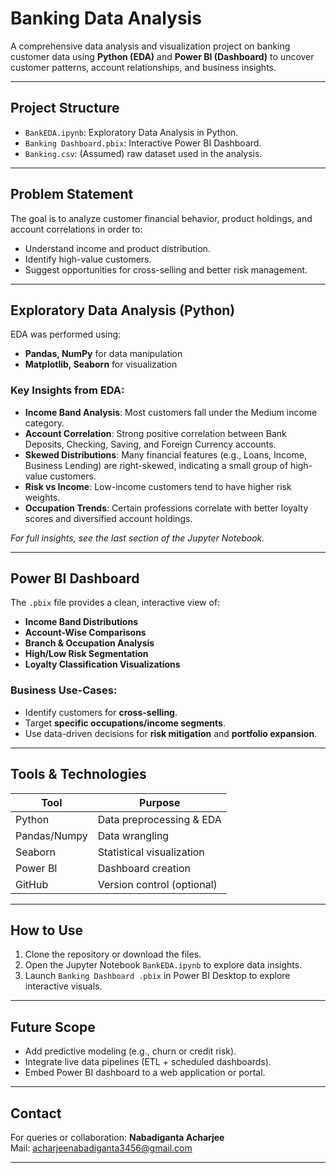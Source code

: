 # Banking Data Analysis

A comprehensive data analysis and visualization project on banking customer data using **Python (EDA)** and **Power BI (Dashboard)** to uncover customer patterns, account relationships, and business insights.

---

## Project Structure

- `BankEDA.ipynb`: Exploratory Data Analysis in Python.
- `Banking Dashboard.pbix`: Interactive Power BI Dashboard.
- `Banking.csv`: (Assumed) raw dataset used in the analysis.

---

## Problem Statement

The goal is to analyze customer financial behavior, product holdings, and account correlations in order to:

- Understand income and product distribution.
- Identify high-value customers.
- Suggest opportunities for cross-selling and better risk management.

---

## Exploratory Data Analysis (Python)

EDA was performed using:
- **Pandas, NumPy** for data manipulation
- **Matplotlib, Seaborn** for visualization

### Key Insights from EDA:

- **Income Band Analysis**: Most customers fall under the Medium income category.
- **Account Correlation**: Strong positive correlation between Bank Deposits, Checking, Saving, and Foreign Currency accounts.
- **Skewed Distributions**: Many financial features (e.g., Loans, Income, Business Lending) are right-skewed, indicating a small group of high-value customers.
- **Risk vs Income**: Low-income customers tend to have higher risk weights.
- **Occupation Trends**: Certain professions correlate with better loyalty scores and diversified account holdings.

*For full insights, see the last section of the Jupyter Notebook.*

---

## Power BI Dashboard

The `.pbix` file provides a clean, interactive view of:
- **Income Band Distributions**
- **Account-Wise Comparisons**
- **Branch & Occupation Analysis**
- **High/Low Risk Segmentation**
- **Loyalty Classification Visualizations**

### Business Use-Cases:
- Identify customers for **cross-selling**.
- Target **specific occupations/income segments**.
- Use data-driven decisions for **risk mitigation** and **portfolio expansion**.

---

## Tools & Technologies

| Tool         | Purpose                        |
|--------------|--------------------------------|
| Python       | Data preprocessing & EDA       |
| Pandas/Numpy | Data wrangling                 |
| Seaborn      | Statistical visualization      |
| Power BI     | Dashboard creation             |
| GitHub       | Version control (optional)     |

---

## How to Use

1. Clone the repository or download the files.
2. Open the Jupyter Notebook `BankEDA.ipynb` to explore data insights.
3. Launch `Banking Dashboard .pbix` in Power BI Desktop to explore interactive visuals.

---

## Future Scope

- Add predictive modeling (e.g., churn or credit risk).
- Integrate live data pipelines (ETL + scheduled dashboards).
- Embed Power BI dashboard to a web application or portal.

---

## Contact

For queries or collaboration: **Nabadiganta Acharjee**  
Mail: acharjeenabadiganta3456@gmail.com  

---
